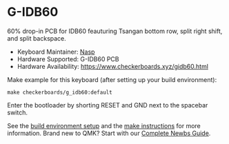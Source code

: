 # G-IDB60 

60% drop-in PCB for IDB60 feauturing Tsangan bottom row, split right shift, and split backspace. 

- Keyboard Maintainer: [Nasp](https://github.com/npspears)
- Hardware Supported: G-IDB60 PCB
- Hardware Availability: https://www.checkerboards.xyz/gidb60.html

Make example for this keyboard (after setting up your build environment):

    make checkerboards/g_idb60:default

Enter the bootloader by shorting RESET and GND next to the spacebar switch.

See the [build environment setup](https://docs.qmk.fm/#/getting_started_build_tools) and the [make instructions](https://docs.qmk.fm/#/getting_started_make_guide) for more information. Brand new to QMK? Start with our [Complete Newbs Guide](https://docs.qmk.fm/#/newbs).
